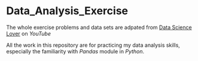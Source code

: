 # Data_Analysis_Exercise

The whole exercise problems and data sets are adpated from [Data Science Lover](https://www.youtube.com/playlist?list=PLy3lFw0OTlutzXFVwttrtaRGEEyLEdnpy) on *YouTube*

All the work in this repository are for practicing my data analysis skills, especially the familiarity with *Pandas* module in *Python*. 